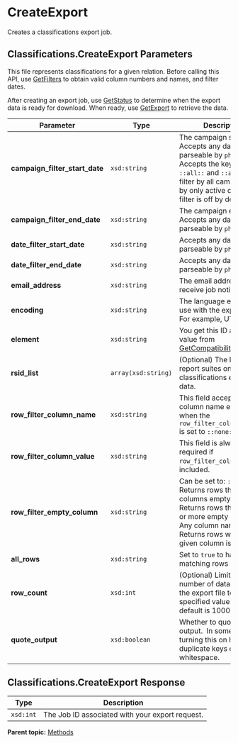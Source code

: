 # CreateExport

Creates a classifications export job.

## Classifications.CreateExport Parameters

This file represents classifications for a given relation. Before calling this API, use [GetFilters](r_GetFilters.md#) to obtain valid column numbers and names, and filter dates.

After creating an export job, use [GetStatus](r_GetStatus.md#) to determine when the export data is ready for download. When ready, use [GetExport](r_GetExport.md#) to retrieve the data.

|Parameter|Type|Description|
|---------|----|-----------|
| **campaign\_filter\_start\_date** | `xsd:string` | The campaign start date. Accepts any date string parseable by `php:date()`. Accepts the keywords `::all::` and `::active::` to filter by all campaigns, or by only active ones. This filter is off by default. |
| **campaign\_filter\_end\_date** | `xsd:string` | The campaign end date. Accepts any date string parseable by `php:date()`. |
| **date\_filter\_start\_date** | `xsd:string` | Accepts any date string parseable by `php:date()`.|
| **date\_filter\_end\_date** | `xsd:string` | Accepts any date string parseable by `php:date()`. |
| **email\_address** | `xsd:string` | The email address to receive job notifications. |
| **encoding** | `xsd:string` | The language encoding to use with the export file. For example, UTF-8. |
| **element** | `xsd:string` | You get this ID as a return value from [GetCompatibilityElements](r_GetCompatibilityElements.md#). |
| **rsid\_list** | `array(xsd:string)` | \(Optional\) The list of report suites on which classifications exports data. |
| **row\_filter\_column\_name** | `xsd:string` | This field accepts the column name except when the `row_filter_column_value` is set to `::none::`. |
| **row\_filter\_column\_value** | `xsd:string` | This field is always required if `row_filter_column_name` is included. |
| **row\_filter\_empty\_column** |`xsd:string` | Can be set to: `::all::` - Returns rows that have all columns empty. `::any::` - Returns rows that have 1 or more empty column. Any column name - Returns rows where the given column is empty. |
|**all\_rows** |`xsd:string` | Set to `true` to have all matching rows returned. |
| **row\_count** | `xsd:int` | \(Optional\) Limits the number of data rows in the export file to the specified value. The default is 1000. |
| **quote\_output** | `xsd:boolean` | Whether to quote the output.  In some cases, turning this on helps with duplicate keys containing whitespace. |

## Classifications.CreateExport Response

|Type|Description|
|----|-----------|
| `xsd:int` | The Job ID associated with your export request. |

**Parent topic:** [Methods](../methods/classifications_methods.md)

